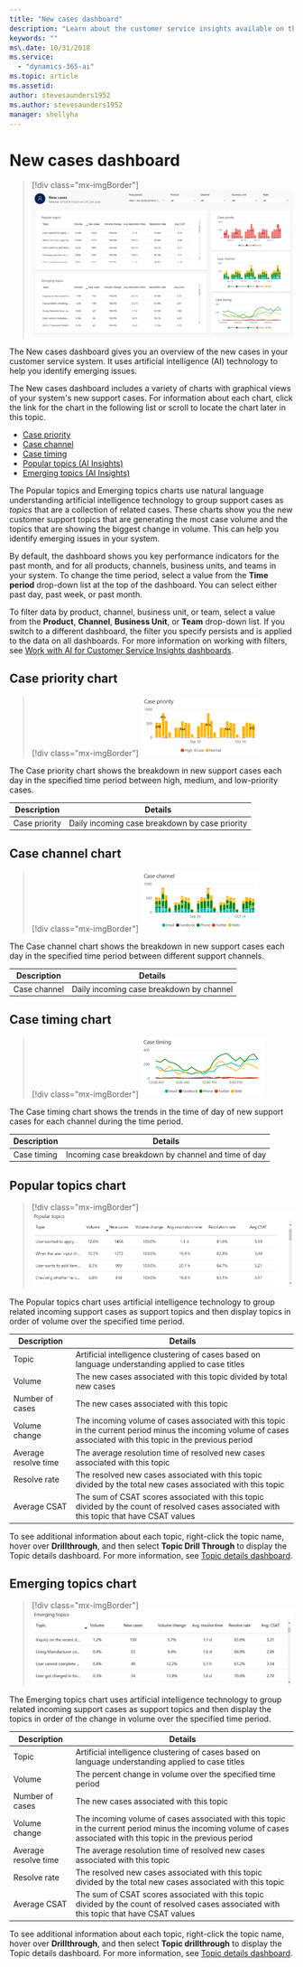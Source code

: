 ```yaml
---
title: "New cases dashboard"
description: "Learn about the customer service insights available on the New cases dashboard."
keywords: ""
ms\.date: 10/31/2018
ms.service:
  - "dynamics-365-ai"
ms.topic: article
ms.assetid: 
author: stevesaunders1952
ms.author: stevesaunders1952
manager: shellyha
---
```


# New cases dashboard​

> [!div class="mx-imgBorder"]
> ![New cases dashboard](media/ai-csi-new-cases-dash.PNG)

The New cases dashboard gives you an overview of the new cases in your customer service system. It uses artificial intelligence (AI) technology to help you identify emerging issues.

The New cases dashboard includes a variety of charts with graphical views of your system's new support cases. For information about each chart, click the link for the chart in the following list or scroll to locate the chart later in this topic.

* [Case priority](#case-priority-chart)
* [Case channel](#case-channel-chart)
* [Case timing](#case-timing-chart)
* [Popular topics (AI Insights)](#current-popular-topics-chart)
* [Emerging topics (AI Insights)](#emerging-topics-chart)

The Popular topics and Emerging topics charts use natural language understanding artificial intelligence technology to group support cases as *topics* that are a collection of related cases. These charts show you the new customer support topics that are generating the most case volume and the topics that are showing the biggest change in volume. This can help you identify emerging issues in your system.

By default, the dashboard shows you key performance indicators for the past month, and for all products, channels, business units, and teams in your system. To change the time period, select a value from the **Time period** drop-down list at the top of the dashboard. You can select either past day, past week, or past month.

To filter data by product, channel, business unit, or team, select a value from the **Product**, **Channel**, **Business Unit**, or **Team** drop-down list. If you switch to a different dashboard, the filter you specify persists and is applied to the data on all dashboards. For more information on working with filters, see [Work with AI for Customer Service Insights dashboards](use-dashboard-sample-data.md).

## Case priority chart

> [!div class="mx-imgBorder"]
> ![Case priority chart](media/ai-csi-case-priority-incoming.PNG)

The Case priority chart shows the breakdown in new support cases each day in the specified time period between high, medium, and low-priority cases.

Description | Details
----------- | -------
Case priority | Daily incoming case breakdown by case priority

## Case channel chart

> [!div class="mx-imgBorder"]
> ![Case channel chart](media/ai-csi-case-channels-incoming.PNG)

The Case channel chart shows the breakdown in new support cases each day in the specified time period between different support channels.

Description | Details
----------- | -------
Case channel | Daily incoming case breakdown by channel

## Case timing chart

> [!div class="mx-imgBorder"]
> ![Case timing chart](media/ai-csi-case-timing.PNG)

The Case timing chart shows the trends in the time of day of new support cases for each channel during the time period.

Description | Details
----------- | -------
Case timing | Incoming case breakdown by channel and time of day

## Popular topics chart

> [!div class="mx-imgBorder"]
> ![Popular topics chart](media/ai-csi-popular-topics.PNG)

The Popular topics chart uses artificial intelligence technology to group related incoming support cases as support topics and then display topics in order of volume over the specified time period.

Description | Details
----------- | -------
Topic | Artificial intelligence clustering of cases based on language understanding applied to case titles
Volume | The new cases associated with this topic divided by total new cases
Number of cases | The new cases associated with this topic
Volume change | The incoming volume of cases associated with this topic in the current period minus the incoming volume of cases associated with this topic in the previous period
Average resolve time | The average resolution time of resolved new cases associated with this topic
Resolve rate | The resolved new cases associated with this topic divided by the total new cases associated with this topic
Average CSAT  | The sum of CSAT scores associated with this topic divided by the count of resolved cases associated with this topic that have CSAT values

To see additional information about each topic, right-click the topic name, hover over **Drillthrough**, and then select **Topic Drill Through** to display the Topic details dashboard. For more information, see [Topic details dashboard](dashboard-topic-details.md).

## Emerging topics chart

> [!div class="mx-imgBorder"]
> ![Emerging topics chart](media/ai-csi-emerging-topics.PNG)

The Emerging topics chart uses artificial intelligence technology to group related incoming support cases as support topics and then display the topics in order of the change in volume over the specified time period.

Description | Details
----------- | -------
Topic | Artificial intelligence clustering of cases based on language understanding applied to case titles
Volume | The percent change in volume over the specified time period
Number of cases | The new cases associated with this topic
Volume change | The incoming volume of cases associated with this topic in the current period minus the incoming volume of cases associated with this topic in the previous period
Average resolve time | The average resolution time of resolved new cases associated with this topic
Resolve rate | The resolved new cases associated with this topic divided by the total new cases associated with this topic
Average CSAT  | The sum of CSAT scores associated with this topic divided by the count of resolved cases associated with this topic that have CSAT values

To see additional information about each topic, right-click the topic name, hover over **Drillthrough**, and then select **Topic drillthrough** to display the Topic details dashboard. For more information, see [Topic details dashboard](dashboard-topic-details.md).
